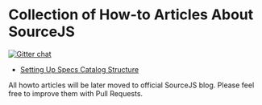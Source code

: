 # Collection of How-to Articles About SourceJS

[![Gitter chat](https://badges.gitter.im/gitterHQ/gitter.png)](https://gitter.im/sourcejs/Source)

* [Setting Up Specs Catalog Structure](/catalog-setup)

All howto articles will be later moved to official SourceJS blog. Please feel free to improve them with Pull Requests.
